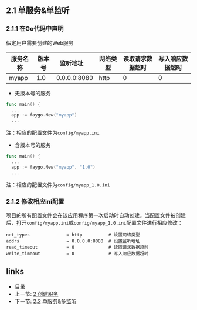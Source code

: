 ## 2.1 单服务&单监听

### 2.1.1 在Go代码中声明

假定用户需要创建的Web服务

服务名称 | 版本号 | 监听地址      | 网络类型 | 读取请求数据超时 | 写入响应数据超时
--------|--------|--------------|---------|-----------------|----------------
myapp   | 1.0    | 0.0.0.0:8080 | http    | 0               | 0

- 无版本号的服务

```go
func main() {
  ...
  app := faygo.New("myapp")
  ...
```

注：相应的配置文件为`config/myapp.ini`

- 含版本号的服务

```go
func main() {
  ...
  app := faygo.New("myapp", "1.0")
  ...
```

注：相应的配置文件为`config/myapp_1.0.ini`

### 2.1.2 修改相应ini配置

项目的所有配置文件会在该应用程序第一次启动时自动创建。当配置文件被创建后，打开`config/myapp.ini`或`config/myapp_1.0.ini`配置文件进行相应修改：

```
net_types              = http          # 设置网络类型
addrs                  = 0.0.0.0:8080  # 设置监听地址
read_timeout           = 0             # 读取请求数据超时
write_timeout          = 0             # 写入响应数据超时
```

## links

* [目录](<../README_ZH.md>)
* 上一节: [2 创建服务](<02.00.md>)
* 下一节: [2.2 单服务&多监听](<02.02.md>)
